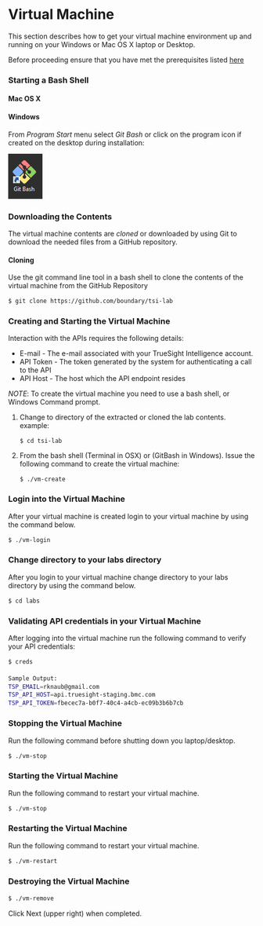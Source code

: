 Virtual Machine
===============

This section describes how to get your virtual machine environment up and running on
your Windows or Mac OS X laptop or Desktop.

Before proceeding ensure that you have met the prerequisites listed [here](prerequisites.md)

### Starting a Bash Shell

#### Mac OS X


#### Windows

From _Program Start_ menu select _Git Bash_ or click on the program icon if created on the desktop
during installation:

![Git Bash Icon](git_bash_icon.png)

### Downloading the Contents

The virtual machine contents are _cloned_ or downloaded by using Git to download the needed files
from a GitHub repository.

#### Cloning

Use the git command line tool in a bash shell to clone the contents of the virtual machine
from the GitHub Repository

```bash
$ git clone https://github.com/boundary/tsi-lab
```

### Creating and Starting the Virtual Machine

Interaction with the APIs requires the following details:

- E-mail - The e-mail associated with your TrueSight Intelligence account.
- API Token - The token generated by the system for authenticating a call to the API
- API Host - The host which the API endpoint resides

_NOTE_: To create the virtual machine you need to use a bash shell, or Windows Command prompt.

1. Change to directory of the extracted or cloned the lab contents. example:

     ```
     $ cd tsi-lab
     ```

2. From the bash shell (Terminal in OSX) or (GitBash in Windows). Issue the following command to
create the virtual machine:

     ```
     $ ./vm-create
     ```

### Login into the Virtual Machine

After your virtual machine is created login to your virtual machine by using the command below.

```bash
$ ./vm-login
```

### Change directory to your labs directory

After you login to your virtual machine change directory to your labs directory by using the command below.

```bash
$ cd labs
```

### Validating API credentials in your Virtual Machine

After logging into the virtual machine run the following command to verify your API credentials:

```bash
$ creds

Sample Output:
TSP_EMAIL=rknaub@gmail.com
TSP_API_HOST=api.truesight-staging.bmc.com
TSP_API_TOKEN=fbecec7a-b0f7-40c4-a4cb-ec09b3b6b7cb
```

### Stopping the Virtual Machine

Run the following command before shutting down you laptop/desktop.

```bash
$ ./vm-stop
```

### Starting the Virtual Machine

Run the following command to restart your virtual machine.

```bash
$ ./vm-stop
```

### Restarting the Virtual Machine

Run the following command to restart your virtual machine.

```bash
$ ./vm-restart
```

### Destroying the Virtual Machine

```bash
$ ./vm-remove
```

Click Next (upper right) when completed.

